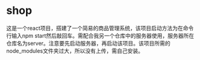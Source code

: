# shop
这是一个react项目，搭建了一个简易的商品管理系统，该项目启动方法为在命令行输入npm  start然后敲回车。需配合我另一个仓库中的服务器使用，服务器所在仓库名为server。注意要先启动服务器，再启动该项目。该项目所需的node_modules文件夹过大，所以没有上传，需自己安装。
